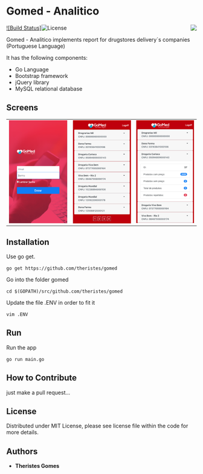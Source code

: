 Gomed - Analitico
================
<img align="right" height="70px" src="http://gomed.digital/img/celular.png">[![Build Status]](hhttps://theristes.semaphoreci.com/branches/2ba62e1e-7880-48cb-a553-62b18d35d9d1)![License](https://img.shields.io/dub/l/vibe-d.svg)

Gomed - Analitico implements report for drugstores delivery`s companies (Portuguese Language)

It has the following components:

-   Go Language
-   Bootstrap framework  
-   jQuery library  
-   MySQL relational database

Screens
------------
<table>
	<tr>
		<td>
<img src="https://github.com/theristes/gomed/blob/master/screens/img1.png">
		</td>
		<td>
<img src="https://github.com/theristes/gomed/blob/master/screens/img2.png">
		</td>
		<td>			
<img src="https://github.com/theristes/gomed/blob/master/screens/img3.png">
		</td>
	</tr>
</table>


Installation
------------

Use go get.

	go get https://github.com/theristes/gomed

Go into the folder gomed
    
    cd $(GOPATH)/src/github.com/theristes/gomed

Update the file .ENV in order to fit it
    
    vim .ENV


Run
------

Run the app
    
    go run main.go


How to Contribute
------

just make a pull request...


License
------
Distributed under MIT License, please see license file within the code for more details.

## Authors

* **Theristes Gomes**
